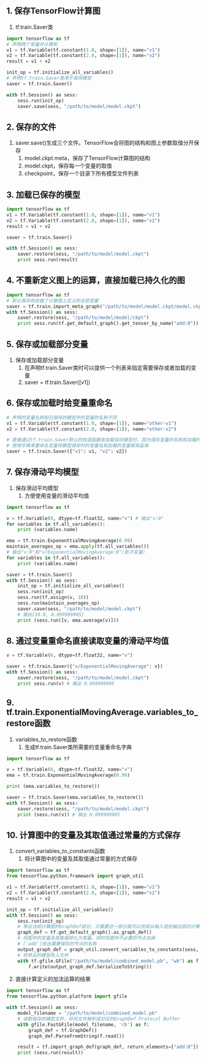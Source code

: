
## 1. 保存TensorFlow计算图

1. tf.train.Saver类

```py
import tensorflow as tf
# 声明两个变量并计算和
v1 = tf.Variable(tf.constant(1.0, shape=[1]), name="v1")
v2 = tf.Variable(tf.constant(2.0, shape=[1]), name="v2")
result = v1 + v2

init_op = tf.initialize_all_variables()
# 声明tf.train.Saver类用于保存模型
saver = tf.train.Saver()

with tf.Session() as sess:
    sess.run(init_op)
    saver.save(sess, "/path/to/model/model.ckpt")
```

## 2. 保存的文件

1. saver.save()生成三个文件。TensorFlow会将图的结构和图上参数取值分开保存
    1. model.ckpt.meta，保存了TensorFlow计算图的结构
    2. model.ckpt，保存每一个变量的取值
    3. checkpoint，保存一个目录下所有模型文件列表

## 3. 加载已保存的模型

```py
import tensorflow as tf
v1 = tf.Variable(tf.constant(1.0, shape=[1]), name="v1")
v2 = tf.Variable(tf.constant(2.0, shape=[1]), name="v2")
result = v1 + v2

saver = tf.train.Saver()

with tf.Session() as sess:
    saver.restore(sess, "/path/to/model/model.ckpt")
    print sess.run(result)
```

## 4. 不重新定义图上的运算，直接加载已持久化的图

```py
import tensorflow as tf
# 默认保存和加载了计算图上定义的全部变量
saver = tf.train.import_meta_graph("/path/to/model/model.ckpt/model.ckpt.meta")
with tf.Session() as sess:
    saver.restore(sess, "/path/to/model/model/ckpt")
    print sess.run(tf.get_default_graph().get_tensor_by_name("add:0")) # 输出 [3.0]
```

## 5. 保存或加载部分变量

1. 保存或加载部分变量
    1. 在声明tf.train.Saver类时可以提供一个列表来指定需要保存或者加载的变量
    2. saver = tf.train.Saver([v1])

## 6. 保存或加载时给变量重命名

```py
# 声明的变量名称和已保存的模型中的变量的名称不同
v1 = tf.Variable(tf.constant(1.0, shape=[1]), name="other-v1")
v2 = tf.Variable(tf.constant(2.0, shape=[1]), name="other-v2")

# 直接通过tf.train.Saver默认的构造函数来加载保存模型时，因为保存变量的名称和加载时变量的名称不一致而报错
# 使用字典来重命名变量将模型保存时的变量名和加载的变量联系起来
saver = tf.train.Saver({"v1": v1, "v2": v2})
```

## 7. 保存滑动平均模型

1. 保存滑动平均模型
    1. 方便使用变量的滑动平均值

```py
import tensorflow as tf

v = tf.Variable(0, dtype=tf.float32, name="v") # 输出"v:0"
for variables in tf.all_variables():
    print (variables.name)

ema = tf.train.ExponenttialMovingAverage(0.99)
maintain_averages_op = ema.apply(tf.all_variables())
# 输出"v:0"和"v/ExponentialMovingAverage:0"(影子变量)
for variables in tf.all_variables():
    print (variables.name)

saver = tf.train.Saver()
with tf.Session() as sess:
    init_op = tf.initialize_all_variables()
    sess.run(init_op)
    sess.run(tf.assign(v, 10))
    sess.run(maintain_averages_op)
    saver.save(sess, "/path/to/model/model.ckpt")
    # 输出[10.0, 0.099999905]
    print (sess.run([v, ema.average(v)]))
```
## 8. 通过变量重命名直接读取变量的滑动平均值

```py
v = tf.Variable(0, dtype=tf.float32, name="v")

saver = tf.train.Saver({"v/ExponentialMovingAverage": v})
with tf.Session() as sess:
    saver.restore(sess, "/path/to/model/model.ckpt")
    print sess.run(v) # 输出 0.099999905
```

## 9. tf.train.ExponentialMovingAverage.variables_to_restore函数

1. variables_to_restore函数
    1. 生成tf.train.Saver类所需要的变量重命名字典

```py
import tensorflow as tf

v = tf.Variable(0, dtype=tf.float32, name="v")
ema = tf.train.ExponentialMovingAverage(0.99)

print (ema.variables_to_restore())

saver = tf.train.Saver(ema.variables_to_restore())
with tf.Session() as sess:
    saver.restore(sess, "/path/to/model/model.ckpt")
    print (sess.run(v)) # 输出 0.099999905
```

## 10. 计算图中的变量及其取值通过常量的方式保存

1. convert_variables_to_constants函数
    1. 将计算图中的变量及其取值通过常量的方式保存

```py
import tensorflow as tf
from tensorflow.python.framework import graph_util

v1 = tf.Variable(tf.constant(1.0, shape=[1]), name="v1")
v2 = tf.Variable(tf.constant(2.0, shape=[1]), name="v2")
result = v1 + v2

init_op = tf.initialize_all_variables()
with tf.Session() as sess:
    sess.run(init_op)
    # 导出当前计算图的GraphDef部分，只需要这一部分就可以完成从输入层到输出层的计算过程
    graph_def = tf.get_default_graph().as_graph_def()
    # 将图中的变量及其取值转化为常量，同时将图中不必要的节点去掉
    # ['add']给出需要保存的节点的名称
    output_graph_def = graph_util.convert_variables_to_constants(sess, graph_def, ['add'])
    # 将导出的模型存入文件
    with tf.gfile.GFile("/path/to/model/combined_model.pb", "wb") as f:
        f.write(output_graph_def.SerializeToString())
```

2. 直接计算定义的加法运算的结果

```py
import tensorflow as tf
from tensorflow.python.platform import gfile

with tf.Session() as sess:
    model_filename = "/path/to/model/combined_model.pb"
    # 读取保存的模型文件，并将文件解析成对应的GraphDef Protocol Buffer
    with gfile.FastGFile(model_filename, 'rb') as f:
        graph_def = tf.GraphDef()
        graph_def.ParseFromString(f.read())

    result = tf.import_graph_def(graph_def, return_elements=["add:0"])
    print (sess.run(result))
```